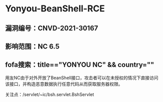# Yonyou-BeanShell-RCE

## 漏洞编号：CNVD-2021-30167

## 影响范围：NC 6.5

## fofa搜索：title=="YONYOU NC" && country=""

用友NC由于对外开放了BeanShell接口，攻击者可以在未授权的情况下直接访问该接口，并构造恶意数据执行任意代码从而获取服务器权限。

关注点：/servlet/~ic/bsh.servlet.BshServlet



